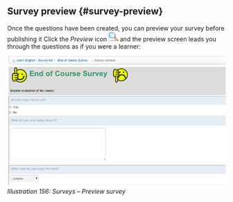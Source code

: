 ## Survey preview {#survey-preview}

Once the questions have been created, you can preview your survey before publishing it Click the _Preview_ icon ![](../assets/graphics292.png) and the preview screen leads you through the questions as if you were a learner:

![](../assets/images225.png)*Illustration 156: Surveys – Preview survey*